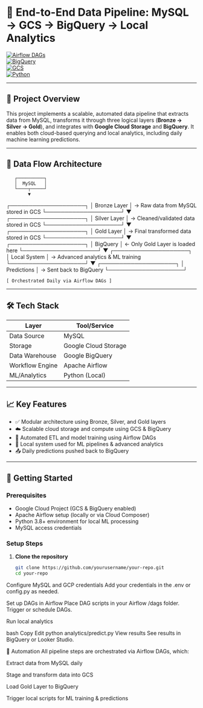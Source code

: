 # 🚀 End-to-End Data Pipeline: MySQL → GCS → BigQuery → Local Analytics

[![Airflow DAGs](https://img.shields.io/badge/Airflow-DAGs-blue)](https://airflow.apache.org/)  
[![BigQuery](https://img.shields.io/badge/BigQuery-GCP-yellow)](https://cloud.google.com/bigquery)  
[![GCS](https://img.shields.io/badge/Storage-GCS-blueviolet)](https://cloud.google.com/storage)  
[![Python](https://img.shields.io/badge/Python-Local--ML-green)](https://www.python.org/)  

---

## 📌 Project Overview

This project implements a scalable, automated data pipeline that extracts data from MySQL, transforms it through three logical layers (**Bronze → Silver → Gold**), and integrates with **Google Cloud Storage** and **BigQuery**. It enables both cloud-based querying and local analytics, including daily machine learning predictions.

---

## 🔁 Data Flow Architecture

       ┌──────────┐
       │  MySQL   │
       └────┬─────┘
            ▼
 ┌────────────────────┐
 │   Bronze Layer     │ → Raw data from MySQL stored in GCS
 └────────────────────┘
            ▼
 ┌────────────────────┐
 │   Silver Layer     │ → Cleaned/validated data stored in GCS
 └────────────────────┘
            ▼
 ┌────────────────────┐
 │   Gold Layer       │ → Final transformed data stored in GCS
 └────────────────────┘
            ▼
 ┌────────────────────┐
 │    BigQuery        │ ← Only Gold Layer is loaded here
 └────────────────────┘
            ▼
 ┌────────────────────┐
 │   Local System     │ → Advanced analytics & ML training
 └────────────────────┘
            ▼
 ┌────────────────────┐
 │   Predictions      │ → Sent back to BigQuery
 └────────────────────┘

    [ Orchestrated Daily via Airflow DAGs ]


---

## 🛠️ Tech Stack

| Layer           | Tool/Service             |
|-----------------|--------------------------|
| Data Source     | MySQL                    |
| Storage         | Google Cloud Storage     |
| Data Warehouse  | Google BigQuery          |
| Workflow Engine | Apache Airflow           |
| ML/Analytics    | Python (Local)           |

---

## 📈 Key Features

- ✅ Modular architecture using Bronze, Silver, and Gold layers  
- ☁️ Scalable cloud storage and compute using GCS & BigQuery  
- 🔁 Automated ETL and model training using Airflow DAGs  
- 🧠 Local system used for ML pipelines & advanced analytics  
- 📤 Daily predictions pushed back to BigQuery

---

## 🚀 Getting Started

### Prerequisites

- Google Cloud Project (GCS & BigQuery enabled)  
- Apache Airflow setup (locally or via Cloud Composer)  
- Python 3.8+ environment for local ML processing  
- MySQL access credentials  

### Setup Steps

1. **Clone the repository**
   ```bash
   git clone https://github.com/yourusername/your-repo.git
   cd your-repo
Configure MySQL and GCP credentials
Add your credentials in the .env or config.py as needed.

Set up DAGs in Airflow
Place DAG scripts in your Airflow /dags folder.
Trigger or schedule DAGs.

Run local analytics

bash
Copy
Edit
python analytics/predict.py
View results
See results in BigQuery or Looker Studio.

📅 Automation
All pipeline steps are orchestrated via Airflow DAGs, which:

Extract data from MySQL daily

Stage and transform data into GCS

Load Gold Layer to BigQuery

Trigger local scripts for ML training & predictions

